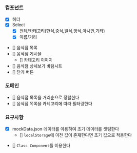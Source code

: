 ### 컴포넌트

- [x] 헤더
- [x] Select
  - [x] 전체/카테고리(한식,중식,일식,양식,아시안,기타)
  - [x] 이름/거리
- [] 음식점 목록
- [] 음식점 게시물
  - [] 카테고리 이미지
- [] 음식점 상세보기 바텀시트
- [] 닫기 버튼

### 도메인

- [] 음식점 목록을 거리순으로 정렬한다
- [] 음식점 목록을 카테고리에 따라 필터링한다

### 요구사항

- [x] mockData.json 데이터를 이용하여 초기 데이터를 셋팅한다
  - [] `localStorage`에 이전 값이 존재한다면 초기 값으로 적용한다
- [] `Class Component`를 이용한다
